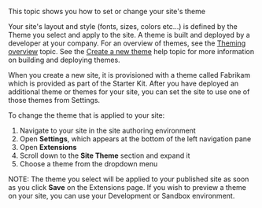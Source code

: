 This topic shows you how to set or change your site's theme

Your site's layout and style (fonts, sizes, colors etc…) is defined by the Theme you select and apply to the site. A theme is built and deployed by a developer at your company. For an overview of themes, see the [Theming overview](http://) topic. See the [Create a new theme](http://) help topic for more information on building and deploying themes.

When you create a new site, it is provisioned with a theme called Fabrikam which is provided as part of the Starter Kit. After you have deployed an additional theme or themes for your site, you can set the site to use one of those themes from Settings. 

To change the theme that is applied to your site:

1. Navigate to your site in the site authoring environment
2. Open **Settings**, which appears at the bottom of the left navigation pane
3. Open **Extensions**
4. Scroll down to the **Site Theme** section and expand it
5. Choose a theme from the dropdown menu

 

NOTE: The theme you select will be applied to your published site as soon as you click **Save** on the Extensions page. If you wish to preview a theme on your site, you can use your Development or Sandbox environment. 

 

 